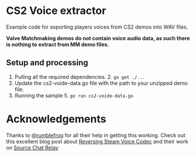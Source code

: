 # CS2 Voice extractor

Example code for exporting players voices from CS2 demos into WAV files.

**Valve Matchmaking demos do not contain voice audio data, as such there is nothing to extract from MM demo files.**


## Setup and processing
1. Pulling all the required dependencies.
   2. `go get ./...`
3. Update the cs2-voide-data.go file with the path to your unzipped demo file.
4. Running the sample
   5. `go run cs2-voide-data.go`


# Acknowledgements

Thanks to [@rumblefrog](https://github.com/rumblefrog) for all their help in getting this working. Check out this excellent blog post about [Reversing Steam Voice Codec](https://zhenyangli.me/posts/reversing-steam-voice-codec/) and their work on [Source Chat Relay](https://github.com/rumblefrog/source-chat-relay)
